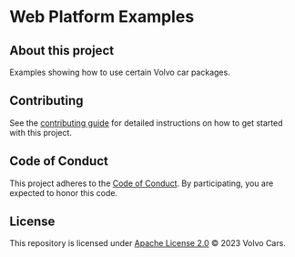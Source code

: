 # Web Platform Examples

## About this project

Examples showing how to use certain Volvo car packages.

## Contributing

See the [contributing guide](CONTRIBUTING.md) for detailed instructions on how to get started with this project.

## Code of Conduct

This project adheres to the [Code of Conduct](./.github/CODE_OF_CONDUCT.md). By participating, you are expected to honor this code.

## License

This repository is licensed under [Apache License 2.0](LICENSE) © 2023 Volvo Cars.
